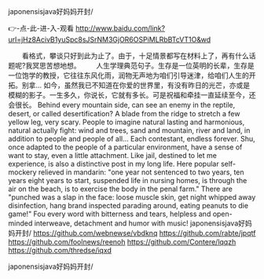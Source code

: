 
japonensisjava好妈妈开封/




👉-点-此-进-入-观看  http://www.baidu.com/link?url=jHz8AcivB1yuSpc8sJSrNM3GjOR6OSPiMLRbBTcVT1O&wd




　　看格式，攀谈只好到此为止了。由于，十足情景都写在材料上了，再有什么话题呢?我冥思苦想地想。
　　人生学理典范句子。生存是一位英明的长辈，生存是一位饱学的教授，它往往东风化雨，润物无声地为咱们引导迷津，给咱们人生的开拓。别拿...
如今，虽然我已不知道在你爱的世界里，有没有昨日的光芒，亦或是模糊的影子。一生多久，你说长，它就有多长。可是祝福和牵挂一直延续至今，还会很长。
Behind every mountain side, can see an enemy in the reptile, desert, or called desertification?
A blade from the ridge to stretch a few yellow leg, very scary.
People to imagine natural lasting and harmonious, natural actually fight: wind and trees, sand and mountain, river and land, in addition to people and people of all...
Each contestant, endless forever.
Shu, once adapted to the people of a particular environment, have a sense of want to stay, even a little attachment.
Like jail, destined to let me experience, is also a distinctive post in my long life.
Here popular self-mockery relieved in mandarin: "one year not sentenced to two years, ten years eight years to start, suspended life in nursing homes, is through the air on the beach, is to exercise the body in the penal farm."
There are "punched was a slap in the face: loose muscle skin, get night whipped away disinfection, hang brand inspected parading around, eating peanuts to die game!"
Fou every word with bitterness and tears, helpless and open-minded interweave, detachment and humor with music!
japonensisjava好妈妈开封/ https://github.com/webnewse/vbdknq
https://github.com/rabte/jpqtf
https://github.com/foolnews/reenoh
https://github.com/Contere/lqqzh
https://github.com/thredse/iqxd





japonensisjava好妈妈开封/
